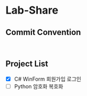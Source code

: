 # Lab-Share
## Commit Convention
` `

## Project List
- [X] C# WinForm 회원가입 로그인
- [ ] Python 암호화 복호화
